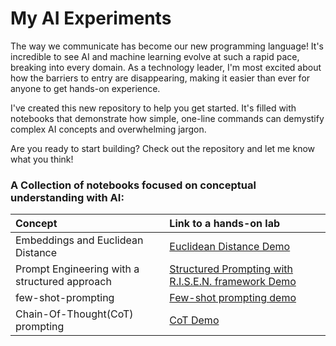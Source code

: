 # My AI Experiments

The way we communicate has become our new programming language! It's incredible to see AI and machine learning evolve at such a rapid pace, breaking into every domain. As a technology leader, I'm most excited about how the barriers to entry are disappearing, making it easier than ever for anyone to get hands-on experience.<br>

I've created this new repository to help you get started. It's filled with notebooks that demonstrate how simple, one-line commands can demystify complex AI concepts and overwhelming jargon.<br>

Are you ready to start building? Check out the repository and let me know what you think!
<br>

### A Collection of notebooks focused on conceptual understanding with AI:
| Concept| Link to a hands-on lab |
|:--|:--|
|Embeddings and Euclidean Distance |[Euclidean Distance Demo](EuclideanDistanceDemo.ipynb)|
|Prompt Engineering with a structured approach | [Structured Prompting with R.I.S.E.N. framework Demo](prompting_w_RISEN_framework.ipynb)|
|few-shot-prompting| [Few-shot prompting demo](few_shot_prompting.ipynb)|
|Chain-Of-Thought(CoT) prompting |[CoT Demo](CoT_prompting.ipynb) |
<br>


